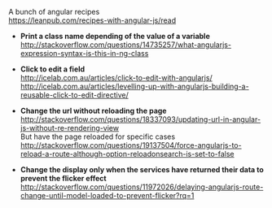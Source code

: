 A bunch of angular recipes     
https://leanpub.com/recipes-with-angular-js/read

* **Print a class name depending of the value of a variable**   
http://stackoverflow.com/questions/14735257/what-angularjs-expression-syntax-is-this-in-ng-class

* **Click to edit a field**   
http://icelab.com.au/articles/click-to-edit-with-angularjs/   
http://icelab.com.au/articles/levelling-up-with-angularjs-building-a-reusable-click-to-edit-directive/

* **Change the url without reloading the page**   
http://stackoverflow.com/questions/18337093/updating-url-in-angular-js-without-re-rendering-view   
But have the page reloaded for specific cases   
http://stackoverflow.com/questions/19137504/force-angularjs-to-reload-a-route-although-option-reloadonsearch-is-set-to-false

* **Change the display only when the services have returned their data to prevent the flicker effect**   
http://stackoverflow.com/questions/11972026/delaying-angularjs-route-change-until-model-loaded-to-prevent-flicker?rq=1